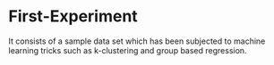 # First-Experiment
It consists of a sample data set which has been subjected to machine learning tricks such as k-clustering and group based regression.
